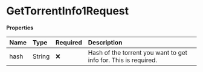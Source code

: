 # GetTorrentInfo1Request

**Properties**

| Name | Type   | Required | Description                                                     |
| :--- | :----- | :------- | :-------------------------------------------------------------- |
| hash | String | ❌       | Hash of the torrent you want to get info for. This is required. |

